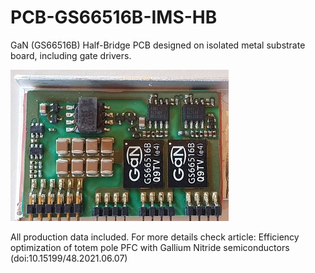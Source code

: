 # PCB-GS66516B-IMS-HB
GaN (GS66516B) Half-Bridge PCB designed on isolated metal substrate board, including gate drivers.

![photo_of_proto](/doc/photo.jpg)

All production data included. For more details check article:
Efficiency optimization of totem pole PFC with Gallium Nitride semiconductors (doi:10.15199/48.2021.06.07)
